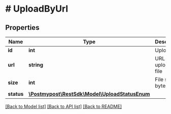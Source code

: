 # # UploadByUrl

## Properties

Name | Type | Description | Notes
------------ | ------------- | ------------- | -------------
**id** | **int** | Upload ID |
**url** | **string** | URL of the uploaded file |
**size** | **int** | File size in bytes |
**status** | [**\Postmypost\RestSdk\Model\UploadStatusEnum**](UploadStatusEnum.md) |  |

[[Back to Model list]](../../README.md#models) [[Back to API list]](../../README.md#endpoints) [[Back to README]](../../README.md)

